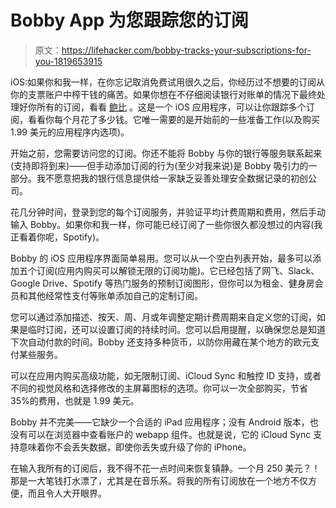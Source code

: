 # Bobby App 为您跟踪您的订阅

> 原文：<https://lifehacker.com/bobby-tracks-your-subscriptions-for-you-1819653915>

iOS:如果你和我一样，在你忘记取消免费试用很久之后，你经历过不想要的订阅从你的支票账户中榨干钱的痛苦。如果你想在不仔细阅读银行对账单的情况下最终处理好你所有的订阅，看看 [鲍比](http://www.bobbyapp.co/) 。这是一个 iOS 应用程序，可以让你跟踪多个订阅，看看你每个月花了多少钱。它唯一需要的是开始前的一些准备工作(以及购买 1.99 美元的应用程序内选项)。



开始之前，您需要访问您的订阅。你还不能将 Bobby 与你的银行等服务联系起来(支持即将到来)——但手动添加订阅的行为(至少对我来说)是 Bobby 吸引力的一部分。我不愿意把我的银行信息提供给一家缺乏妥善处理安全数据记录的初创公司。

花几分钟时间，登录到您的每个订阅服务，并验证平均计费周期和费用，然后手动输入 Bobby。如果你和我一样，你可能已经订阅了一些你很久都没想过的内容(我正看着你呢，Spotify)。

Bobby 的 iOS 应用程序界面简单易用。您可以从一个空白列表开始，最多可以添加五个订阅(应用内购买可以解锁无限的订阅功能)。它已经包括了网飞、Slack、Google Drive、Spotify 等热门服务的预制订阅图形，但你可以为租金、健身房会员和其他经常性支付等账单添加自己的定制订阅。

您可以通过添加描述、按天、周、月或年调整定期计费周期来自定义您的订阅，如果是临时订阅，还可以设置订阅的持续时间。您可以启用提醒，以确保您总是知道下次自动付款的时间。Bobby 还支持多种货币，以防你用藏在某个地方的欧元支付某些服务。

可以在应用内购买高级功能，如无限制订阅、iCloud Sync 和触控 ID 支持，或者不同的视觉风格和选择修改的主屏幕图标的选项。你可以一次全部购买，节省 35%的费用，也就是 1.99 美元。

Bobby 并不完美——它缺少一个合适的 iPad 应用程序；没有 Android 版本，也没有可以在浏览器中查看账户的 webapp 组件。也就是说，它的 iCloud Sync 支持意味着你不会丢失数据，即使你丢失或升级了你的 iPhone。

在输入我所有的订阅后，我不得不花一点时间来恢复镇静。一个月 250 美元？！那是一大笔钱打水漂了，尤其是在音乐系。将我的所有订阅放在一个地方不仅方便，而且令人大开眼界。